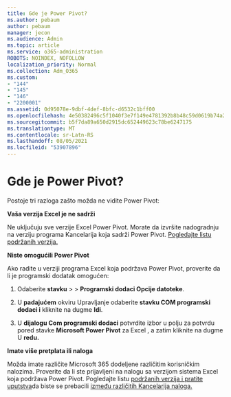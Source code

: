 ```yaml
---
title: Gde je Power Pivot?
ms.author: pebaum
author: pebaum
manager: jecon
ms.audience: Admin
ms.topic: article
ms.service: o365-administration
ROBOTS: NOINDEX, NOFOLLOW
localization_priority: Normal
ms.collection: Adm_O365
ms.custom:
- "144"
- "145"
- "146"
- "2200001"
ms.assetid: 0d95078e-9dbf-4def-8bfc-d6532c1bff00
ms.openlocfilehash: 4e50382496c5f1040f3e7f149e4781392b8b48c59d0619b74a20ea324ebc8995
ms.sourcegitcommit: b5f7da89a650d2915dc652449623c78be6247175
ms.translationtype: MT
ms.contentlocale: sr-Latn-RS
ms.lasthandoff: 08/05/2021
ms.locfileid: "53907896"
---
```

# <a name="where-is-power-pivot"></a>Gde je Power Pivot?

Postoje tri razloga zašto možda ne vidite Power Pivot:
  
**Vaša verzija Excel je ne sadrži**
  
Ne uključuju sve verzije Excel Power Pivot. Morate da izvršite nadogradnju na verziju programa Kancelarija koja sadrži Power Pivot. [Pogledajte listu podržanih verzija.](https://support.office.com/article/aa64e217-4b6e-410b-8337-20b87e1c2a4b.aspx)
  
**Niste omogućili Power Pivot**
  
Ako radite u verziji programa Excel koja podržava Power Pivot, proverite da li je programski dodatak omogućen:
  
1. Odaberite **stavku** \>  \> **Programski dodaci Opcije datoteke**.

2. U **padajućem** okviru Upravljanje odaberite **stavku COM programski dodaci i** kliknite na dugme **Idi**.

3. U **dijalogu Com programski dodaci** potvrdite izbor u polju za potvrdu pored stavke **Microsoft Power Pivot** za Excel , a zatim kliknite na dugme U **redu.**

**Imate više pretplata ili naloga**
  
Možda imate različite Microsoft 365 dodeljene različitim korisničkim nalozima. Proverite da li ste prijavljeni na nalogu sa verzijom sistema Excel koja podržava Power Pivot. Pogledajte listu [podržanih verzija i pratite uputstva](https://support.office.com/article/aa64e217-4b6e-410b-8337-20b87e1c2a4b.aspx)da biste se prebacili [između različitih Kancelarija naloga.](https://support.office.com/article/b9582171-fd1f-4284-9846-bdd72bb28426.aspx#BKMK_WebSwitchAccounts)
